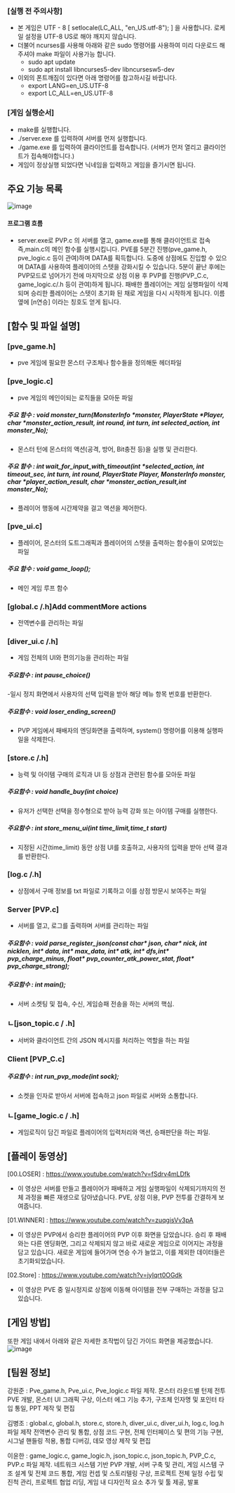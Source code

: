 ### [실행 전 주의사항]
- 본 게임은 UTF - 8 [ setlocale(LC_ALL, "en_US.utf-8"); ] 을 사용합니다. 로케일 설정을 UTF-8 US로 해야 깨지지 않습니다.
- 더불어 ncurses를 사용해 아래와 같은 sudo 명령어를 사용하여 미리 다운로드 해주셔야 make 파일이 사용가능 합니다.
    - sudo apt update
    - sudo apt install libncurses5-dev libncursesw5-dev
- 이외의 폰트깨짐이 있다면 아래 명령어를 참고하시길 바랍니다.
    - export LANG=en_US.UTF-8
    - export LC_ALL=en_US.UTF-8



### [게임 실행순서]
 - make를 실행합니다.
 - ./server.exe 를 입력하여 서버를 먼저 실행합니다.
 - ./game.exe 를 입력하여 클라이언트를 접속합니다. (서버가 먼저 열리고 클라이언트가 접속해야합니다.)
 - 게임이 정상실행 되었다면 닉네임을 입력하고 게임을 즐기시면 됩니다.



## 주요 기능 목록

![image](https://github.com/user-attachments/assets/4533fc41-96d2-422c-affa-cfbad8aab846)

#### 프로그램 흐름
 - server.exe로 PVP.c 의 서버를 열고, game.exe를 통해 클라이언트로 접속 즉,main.c의 메인 함수를 실행시킵니다. PVE를 5분간 진행(pve_game.h, pve_logic.c 등이 관여)하며 DATA를 획득합니다. 도중에 상점에도 진입할 수 있으며 DATA를 사용하여 플레이어의 스텟을 강화시킬 수 있습니다. 5분이 끝난 후에는 PVP모드로 넘어가기 전에 마지막으로 상점 이용 후 PVP를 진행(PVP_C.c, game_logic.c/.h 등이 관여)하게 됩니다. 패배한 플레이어는 게임 실행파일이 삭제되며 승리한 플레이어는 스텟이 초기화 된 채로 게임을 다시 시작하게 됩니다. 이름옆에 [n연승] 이라는 칭호도 얻게 됩니다.



## [함수 및 파일 설명]

### [pve_game.h]
- pve 게임에 필요한 몬스터 구조체나 함수들을 정의해둔 헤더파일

### [pve_logic.c]
- pve 게임의 메인이되는 로직들을 모아둔 파일
##### 주요 함수 : void monster_turn(MonsterInfo *monster, PlayerState *Player, char *monster_action_result, int round, int turn, int selected_action, int monster_No);
 - 몬스터 턴에 몬스터의 액션(공격, 방어, Bit충전 등)을 실행 및 관리한다.

##### 주요 함수 : int wait_for_input_with_timeout(int *selected_action, int timeout_sec, int turn, int round, PlayerState Player, MonsterInfo monster, char *player_action_result, char *monster_action_result,int monster_No);
 - 플레이어 행동에 시간제약을 걸고 액션을 제어한다.

### [pve_ui.c]
 - 플레이어, 몬스터의 도트그래픽과 플레이어의 스텟을 출력하는 함수들이 모여있는 파일

##### 주요 함수 : void game_loop();
- 메인 게임 루프 함수

### [global.c /.h]Add commentMore actions
- 전역변수를 관리하는 파일
    
### [diver_ui.c /.h]
- 게임 전체의 UI와 편의기능을 관리하는 파일
##### 주요함수 : int pause_choice()
-일시 정지 화면에서 사용자의 선택 입력을 받아 해당 메뉴 항목 번호를 반환한다.
##### 주요함수 : void loser_ending_screen() 
- PVP 게임에서 패배자의 엔딩화면을 출력하며,  system() 명령어를 이용해 실행파일을 삭제한다.


### [store.c /.h]
- 능력 및 아이템 구매의 로직과 UI 등 상점과 관련된 함수를 모아둔 파일
##### 주요함수 : void handle_buy(int choice)
 - 유저가 선택한 선택을 정수형으로 받아 능력 강화 또는 아이템 구매를 실행한다.
##### 주요함수 : int store_menu_ui(int time_limit,time_t start)     
 - 지정된 시간(time_limit) 동안 상점 UI를 호출하고, 사용자의 입력을 받아 선택 결과를 반환한다.

### [log.c /.h]
- 상점에서 구매 정보를 txt 파일로 기록하고 이를 상점 방문시 보여주는 파일

### Server [PVP.c]
 - 서버를 열고, 로그를 출력하며 서버를 관리하는 파일
##### 주요함수 : void parse_register_json(const char* json, char* nick, int nicklen, int* data, int* max_data, int* atk, int* dfs,int* pvp_charge_minus, float* pvp_counter_atk_power_stat, float* pvp_charge_strong); 
##### 주요함수 : int main();
 - 서버 소켓팅 및 접속, 수신, 게임승패 전송을 하는 서버의 핵심.

### ㄴ[json_topic.c / .h]
 - 서버와 클라이언트 간의 JSON 메시지를 처리하는 역할을 하는 파일

### Client [PVP_C.c]
##### 주요함수 : int run_pvp_mode(int sock);
 - 소켓을 인자로 받아서 서버에 접속하고 json 파일로 서버와 소통합니다.
### ㄴ[game_logic.c / .h]
 - 게임로직이 담긴 파일로 플레이어의 입력처리와 액션, 승패판단을 하는 파일.

## [플레이 동영상]

[00.LOSER] : https://www.youtube.com/watch?v=fSdrv4mLDfk 

- 이 영상은 서버를 만들고 플레이어가 패배하고 게임 실행파일이 삭제되기까지의 전체 과정을 빠른 재생으로 담아냈습니다. 
PVE, 상점 이용, PVP 전투를 간결하게 보여줍니다.

[01.WINNER] : https://www.youtube.com/watch?v=zuqgisVv3pA
 - 이 영상은 PVP에서 승리한 플레이어의 PVP 이후 화면을 담았습니다. 
승리 후 패배와는 다른 엔딩화면, 그리고 삭제되지 않고 바로 새로운 게임으로 이어지는 과정을 담고 있습니다. 
새로운 게임에 들어가며 연승 수가 늘었고, 이를 제외한 데이터들은 초기화되었습니다.

[02.Store] : https://www.youtube.com/watch?v=jyIqrt0OGdk
- 이 영상은 PVE 중 일시정지로 상점에 이동해 아이템을 전부 구매하는 과정을 담고 있습니다.



 ## [게임 방법]

 또한 게임 내에서 아래와 같은 자세한 조작법이 담긴 가이드 화면을 제공했습니다.
 ![image](https://github.com/user-attachments/assets/3e4f3dcd-e9aa-4023-b1fe-6aa4105ecdc5)



 ## [팀원 정보]

 강원준 
:  Pve_game.h, Pve_ui.c, Pve_logic.c 파일 제작.
 몬스터 라운드별 턴제 전투 PVE 개발, 몬스터 UI 그래픽 구상, 이스터 에그 기능 추가, 구조체 인자명 및 포인터 타입 통일, PPT 제작 및 편집

김병조 
: global.c, global.h, store.c, store.h, diver_ui.c, diver_ui.h, log.c, log.h 파일 제작
 전역변수 관리 및 통합, 상점 코드 구현, 전체 인터페이스 및 편의 기능 구현, 시그널 핸들링 적용, 통합 디버깅, 
데모 영상 제작 및 편집

이윤한 
: game_logic.c, game_logic.h, json_topic.c, json_topic.h, PVP_C.c, PVP.c 파일 제작.
 네트워크 시스템 기반 PVP 개발, 서버 구축 및 관리, 게임 시스템 구조 설계 및 전체 코드 통합, 게임 컨셉 및 
스토리텔링 구상, 프로젝트 전체 일정 수립 및 진척 관리, 프로젝트 협업 리딩, 게임  내 디자인적 요소 추가 및 툴 제공, 발표
